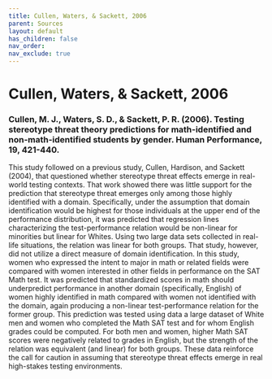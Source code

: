 ```yaml
---
title: Cullen, Waters, & Sackett, 2006
parent: Sources
layout: default
has_children: false
nav_order: 
nav_exclude: true
---
```


# Cullen, Waters, & Sackett, 2006

### Cullen, M. J., Waters, S. D., & Sackett, P. R. (2006). Testing stereotype threat theory predictions for math-identified and non-math-identified students by gender. Human Performance, 19, 421-440.

This study followed on a previous study, Cullen, Hardison, and Sackett (2004), that questioned whether stereotype threat effects emerge in real-world testing contexts. That work showed there was little support for the prediction that stereotype threat emerges only among those highly identified with a domain. Specifically, under the assumption that domain identification would be highest for those individuals at the upper end of the performance distribution, it was predicted that regression lines characterizing the test-performance relation would be non-linear for minorities but linear for Whites. Using two large data sets collected in real-life situations, the relation was linear for both groups. That study, however, did not utilize a direct measure of domain identification. In this study, women who expressed the intent to major in math or related fields were compared with women interested in other fields in performance on the SAT Math test. It was predicted that standardized scores in math should underpredict performance in another domain (specifically, English) of women highly identified in math compared with women not identified with the domain, again producing a non-linear test-performance relation for the former group. This prediction was tested using data a large dataset of White men and women who completed the Math SAT test and for whom English grades could be computed. For both men and women, higher Math SAT scores were negatively related to grades in English, but the strength of the relation was equivalent (and linear) for both groups. These data reinforce the call for caution in assuming that stereotype threat effects emerge in real high-stakes testing environments.
